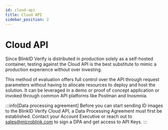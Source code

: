 ```yaml
---
id: cloud-api
title: Cloud API
sidebar_position: 2
---
```


# Cloud API

Since BlinkID Verify is distributed in production solely as a self-hosted container, testing against the Cloud API is the best substitute to mimic a production experience without over investing.  

This method of evaluation offers full control over the API through request parameters without having to allocate resources to deploy and host the solution. It can be leveraged in a demo or proof of concept application or invoked through common API platforms like Postman and Inosmnia. 

:::info[Data processing agreement]
Before you can start sending ID images to the BlinkID Verify Cloud API, a Data Processing Agreement must first be established. Contact your Account Executive or reach out to sales@microblink.com to sign a DPA and get access to API Keys. 
:::
